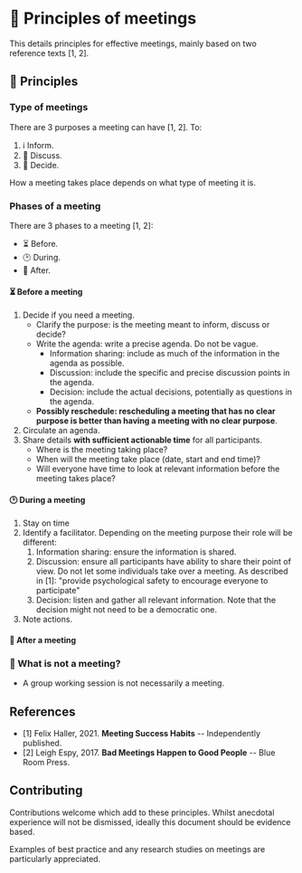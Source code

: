 # 🤝 Principles of meetings

This details principles for effective meetings, mainly based on two reference
texts [1, 2].

## 🚷 Principles

### Type of meetings

There are 3 purposes a meeting can have [1, 2]. To:

1. ℹ Inform.
2. 💬 Discuss.
3. 🤔 Decide.

How a meeting takes place depends on what type of meeting it is.

### Phases of a meeting

There are 3 phases to a meeting [1, 2]:

- ⏳ Before.
- 🕑 During.
- 📡 After.

#### ⏳ Before a meeting

1. Decide if you need a meeting.
    - Clarify the purpose: is the meeting meant to inform, discuss or decide?
    - Write the agenda: write a precise agenda. Do not be vague.
        - Information sharing: include as much of the
          information in the agenda as possible.
        - Discussion: include the specific and precise
          discussion points in the agenda.
        - Decision: include the actual decisions,
          potentially as questions in the agenda.
    - **Possibly reschedule: rescheduling a meeting that has no clear purpose is
      better than having a meeting with no clear purpose**.
2. Circulate an agenda.
3. Share details **with sufficient actionable time** for all participants.
    - Where is the meeting taking place?
    - When will the meeting take place (date, start and end time)?
    - Will everyone have time to look at relevant information before the meeting
      takes place?

#### 🕑 During a meeting

1. Stay on time
2. Identify a facilitator. Depending on the meeting purpose their role will be
   different:
   1. Information sharing: ensure the information is shared.
   2. Discussion: ensure all participants have ability to share their point of
      view. Do not let some individuals take over a meeting. As described in
      [1]: "provide psychological safety to encourage everyone to participate"
   3. Decision: listen and gather all relevant information. Note that the
      decision might not need to be a democratic one.
3. Note actions.

#### 📡 After a meeting

### 🛑 What is not a meeting?

- A group working session is not necessarily a meeting.

## References

- [1] Felix Haller, 2021. **Meeting Success Habits** -- Independently published.
- [2] Leigh Espy, 2017. **Bad Meetings Happen to Good People** -- Blue Room
  Press.

## Contributing

Contributions welcome which add to these principles. Whilst anecdotal experience
will not be dismissed, ideally this document should be evidence based.

Examples of best practice and any research studies on meetings are particularly
appreciated.
